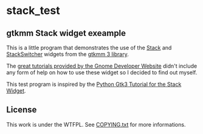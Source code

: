 stack_test
==========

gtkmm Stack widget exeample
---------------------------

This is a little program that demonstrates the use of the [Stack](https://developer.gnome.org/gtkmm/unstable/classGtk_1_1Stack.html) and [StackSwitcher](https://developer.gnome.org/gtkmm/unstable/classGtk_1_1StackSwitcher.html) widgets from the [gtkmm 3 library](http://www.gtkmm.org/en/).  

The [great tutorials provided by the Gnome Developer Website](http://developer.gnome.org/gtkmm-tutorial/unstable/index.html) didn't include any form of help on how to use these widget so I decided to find out myself.   

This test program is inspired by the [Python Gtk3 Tutorial for the Stack Widget](http://python-gtk-3-tutorial.readthedocs.org/en/latest/layout.html#id4).  

License
-------

This work is under the WTFPL. See [COPYING.txt](./COPYING.txt) for more informations.  
